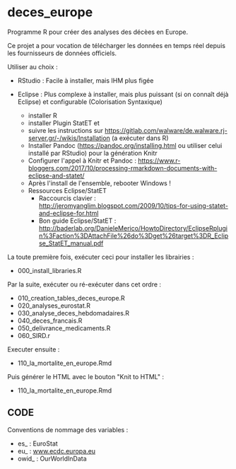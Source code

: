 # deces_europe

Programme R pour créer des analyses des décèes en Europe.

Ce projet a pour vocation de télécharger les données en temps réel depuis les fournisseurs de données officiels.

Utiliser au choix : 
  - RStudio : Facile à installer, mais IHM plus figée
  
  - Eclipse : Plus complexe à installer, mais plus puissant (si on connaît déjà Eclipse) et configurable (Colorisation Syntaxique)
      + installer R
      + installer Plugin StatET et 
      + suivre les instructions sur https://gitlab.com/walware/de.walware.rj-server.gr/-/wikis/Installation (a exécuter dans R)
      + Installer Pandoc (https://pandoc.org/installing.html ou utiliser celui installé par RStudio) pour la génération Knitr
      + Configurer l'appel à Knitr et Pandoc : https://www.r-bloggers.com/2017/10/processing-rmarkdown-documents-with-eclipse-and-statet/
      + Après l'install de l'ensemble, rebooter Windows !
      
      - Ressources Eclipse/StatET
        - Raccourcis clavier : http://jeromyanglim.blogspot.com/2009/10/tips-for-using-statet-and-eclipse-for.html
        - Bon guide Eclipse/StatET : http://baderlab.org/DanieleMerico/HowtoDirectory/EclipseRplugin%3Faction%3DAttachFile%26do%3Dget%26target%3DR_Eclipse_StatET_manual.pdf


La toute première fois, exécuter ceci pour installer les librairies :
  - 000_install_libraries.R

Par la suite, exécuter ou ré-exécuter dans cet ordre :
  - 010_creation_tables_deces_europe.R
  - 020_analyses_eurostat.R
  - 030_analyse_deces_hebdomadaires.R
  - 040_deces_francais.R
  - 050_delivrance_medicaments.R
  - 060_SIRD.r
  
Executer ensuite :
  - 110_la_mortalite_en_europe.Rmd

Puis générer le HTML avec le bouton "Knit to HTML" :  
  - 110_la_mortalite_en_europe.Rmd

  
CODE
----

Conventions de nommage des variables :
  - es_ : EuroStat
  - eu_ : www.ecdc.europa.eu
  - owid_ : OurWorldInData
  